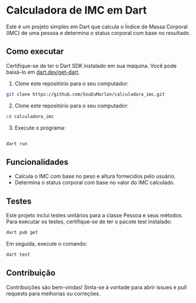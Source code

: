 # Calculadora de IMC em Dart

Este é um projeto simples em Dart que calcula o Índice de Massa Corporal (IMC) de uma pessoa e determina o status corporal com base no resultado.

## Como executar

Certifique-se de ter o Dart SDK instalado em sua máquina. Você pode baixá-lo em [dart.dev/get-dart](https://dart.dev/get-dart).

1. Clone este repositório para o seu computador:

```bash
git clone https://github.com/SouEuMarlon/calculadora_imc.git

```

2. Clone este repositório para o seu computador:

```bash
cd calculadora_imc

```

3. Execute o programa:

```bash

dart run

```

## Funcionalidades
- Calcula o IMC com base no peso e altura fornecidos pelo usuário.
- Determina o status corporal com base no valor do IMC calculado.

## Testes
Este projeto inclui testes unitários para a classe Pessoa e seus métodos. 
Para executar os testes, certifique-se de ter o pacote test instalado:

```bash
dart pub get
```

Em seguida, execute o comando:

```bash
dart test
```

## Contribuição
Contribuições são bem-vindas! Sinta-se à vontade para abrir issues e pull requests para melhorias ou correções.